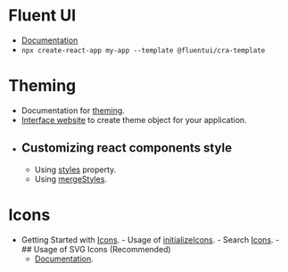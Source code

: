 
# Fluent UI
- [Documentation](https://developer.microsoft.com/en-us/fluentui#/get-started/web)
- `npx create-react-app my-app --template @fluentui/cra-template`
# Theming

   - Documentation for [theming](https://github.com/Microsoft/frontend-bootcamp/tree/master/step2-03/demo).
  - [Interface website](https://fluentuipr.z22.web.core.windows.net/heads/master/theming-designer/index.html) to create theme object for your application.
   - ## Customizing react components style
        - Using [styles](https://github.com/Microsoft/frontend-bootcamp/tree/master/step2-03/demo#3-customizing-one-fabric-control-instance) property.
        - Using [mergeStyles](https://github.com/Microsoft/frontend-bootcamp/tree/master/step2-03/demo#4-css-in-js-with-mergestyles).

# Icons

   - Getting Started with [Icons](https://developer.microsoft.com/en-us/fluentui#/styles/web/icons).
    - Usage of [initializeIcons](https://github.com/microsoft/fluentui/wiki/Using-icons#what-does-initializeicons-do).
    - Search [Icons](https://developer.microsoft.com/en-us/fluentui#/styles/web/icons#available-icons).
    - ## Usage of SVG Icons (Recommended)
        - [Documentation](https://developer.microsoft.com/en-us/fluentui#/styles/web/icons#usage-svg-icons).

